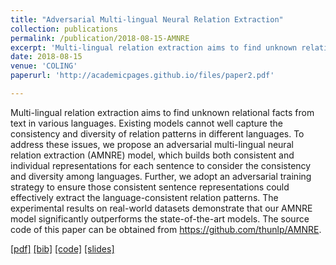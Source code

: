 ```yaml
---
title: "Adversarial Multi-lingual Neural Relation Extraction"
collection: publications
permalink: /publication/2018-08-15-AMNRE
excerpt: 'Multi-lingual relation extraction aims to find unknown relational facts from text in various languages. Existing models cannot well capture the consistency and diversity of relation patterns in different languages. To address these issues, we propose an adversarial multi-lingual neural relation extraction (AMNRE) model, which builds both consistent and individual representations for each sentence to consider the consistency and diversity among languages. Further, we adopt an adversarial training strategy to ensure those consistent sentence representations could effectively extract the language-consistent relation patterns. The experimental results on real-world datasets demonstrate that our AMNRE model significantly outperforms the state-of-the-art models. The source code of this paper can be obtained from https://github.com/thunlp/AMNRE.'
date: 2018-08-15
venue: 'COLING'
paperurl: 'http://academicpages.github.io/files/paper2.pdf'

---
```

Multi-lingual relation extraction aims to find unknown relational facts from text in various languages. Existing models cannot well capture the consistency and diversity of relation patterns in different languages. To address these issues, we propose an adversarial multi-lingual neural relation extraction (AMNRE) model, which builds both consistent and individual representations for each sentence to consider the consistency and diversity among languages. Further, we adopt an adversarial training strategy to ensure those consistent sentence representations could effectively extract the language-consistent relation patterns. The experimental results on real-world datasets demonstrate that our AMNRE model significantly outperforms the state-of-the-art models. The source code of this paper can be obtained from https://github.com/thunlp/AMNRE.

[[pdf]](/files/COLING18-AMNRE/AMNRE.pdf)
[[bib]](/files/COLING18-AMNRE/amnre.bib)
[[code]](https://github.com/thunlp/AMNRE)
[[slides]](/files/COLING18-AMNRE/slides.pdf)
